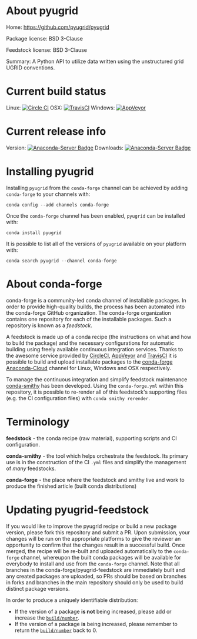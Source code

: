 About pyugrid
=============

Home: https://github.com/pyugrid/pyugrid

Package license: BSD 3-Clause

Feedstock license: BSD 3-Clause

Summary: A Python API to utilize data written using the unstructured grid UGRID conventions.



Current build status
====================

Linux: [![Circle CI](https://circleci.com/gh/conda-forge/pyugrid-feedstock.svg?style=shield)](https://circleci.com/gh/conda-forge/pyugrid-feedstock)
OSX: [![TravisCI](https://travis-ci.org/conda-forge/pyugrid-feedstock.svg?branch=master)](https://travis-ci.org/conda-forge/pyugrid-feedstock)
Windows: [![AppVeyor](https://ci.appveyor.com/api/projects/status/github/conda-forge/pyugrid-feedstock?svg=True)](https://ci.appveyor.com/project/conda-forge/pyugrid-feedstock/branch/master)

Current release info
====================
Version: [![Anaconda-Server Badge](https://anaconda.org/conda-forge/pyugrid/badges/version.svg)](https://anaconda.org/conda-forge/pyugrid)
Downloads: [![Anaconda-Server Badge](https://anaconda.org/conda-forge/pyugrid/badges/downloads.svg)](https://anaconda.org/conda-forge/pyugrid)

Installing pyugrid
==================

Installing `pyugrid` from the `conda-forge` channel can be achieved by adding `conda-forge` to your channels with:

```
conda config --add channels conda-forge
```

Once the `conda-forge` channel has been enabled, `pyugrid` can be installed with:

```
conda install pyugrid
```

It is possible to list all of the versions of `pyugrid` available on your platform with:

```
conda search pyugrid --channel conda-forge
```


About conda-forge
=================

conda-forge is a community-led conda channel of installable packages.
In order to provide high-quality builds, the process has been automated into the
conda-forge GitHub organization. The conda-forge organization contains one repository
for each of the installable packages. Such a repository is known as a *feedstock*.

A feedstock is made up of a conda recipe (the instructions on what and how to build
the package) and the necessary configurations for automatic building using freely
available continuous integration services. Thanks to the awesome service provided by
[CircleCI](https://circleci.com/), [AppVeyor](http://www.appveyor.com/)
and [TravisCI](https://travis-ci.org/) it is possible to build and upload installable
packages to the [conda-forge](https://anaconda.org/conda-forge)
[Anaconda-Cloud](http://docs.anaconda.org/) channel for Linux, Windows and OSX respectively.

To manage the continuous integration and simplify feedstock maintenance
[conda-smithy](http://github.com/conda-forge/conda-smithy) has been developed.
Using the ``conda-forge.yml`` within this repository, it is possible to re-render all of
this feedstock's supporting files (e.g. the CI configuration files) with ``conda smithy rerender``.


Terminology
===========

**feedstock** - the conda recipe (raw material), supporting scripts and CI configuration.

**conda-smithy** - the tool which helps orchestrate the feedstock.
                   Its primary use is in the construction of the CI ``.yml`` files
                   and simplify the management of *many* feedstocks.

**conda-forge** - the place where the feedstock and smithy live and work to
                  produce the finished article (built conda distributions)


Updating pyugrid-feedstock
==========================

If you would like to improve the pyugrid recipe or build a new
package version, please fork this repository and submit a PR. Upon submission,
your changes will be run on the appropriate platforms to give the reviewer an
opportunity to confirm that the changes result in a successful build. Once
merged, the recipe will be re-built and uploaded automatically to the
`conda-forge` channel, whereupon the built conda packages will be available for
everybody to install and use from the `conda-forge` channel.
Note that all branches in the conda-forge/pyugrid-feedstock are
immediately built and any created packages are uploaded, so PRs should be based
on branches in forks and branches in the main repository should only be used to
build distinct package versions.

In order to produce a uniquely identifiable distribution:
 * If the version of a package **is not** being increased, please add or increase
   the [``build/number``](http://conda.pydata.org/docs/building/meta-yaml.html#build-number-and-string).
 * If the version of a package **is** being increased, please remember to return
   the [``build/number``](http://conda.pydata.org/docs/building/meta-yaml.html#build-number-and-string)
   back to 0.
